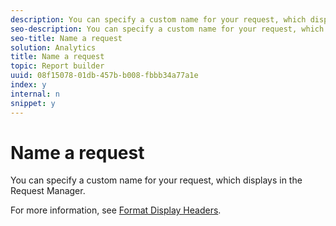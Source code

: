 ```yaml
---
description: You can specify a custom name for your request, which displays in the Request Manager.
seo-description: You can specify a custom name for your request, which displays in the Request Manager.
seo-title: Name a request
solution: Analytics
title: Name a request
topic: Report builder
uuid: 08f15078-01db-457b-b008-fbbb34a77a1e
index: y
internal: n
snippet: y
---
```


# Name a request

You can specify a custom name for your request, which displays in the Request Manager.

For more information, see [Format Display Headers](../../report-builder/layout/t-format-display-headers.md#task_45C7C4938C2C47FCB02634A1248AA831). 
